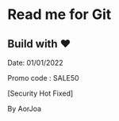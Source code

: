 # Read me for Git

## Build with ❤️

Date: 01/01/2022

Promo code : SALE50

[Security Hot Fixed]

By AorJoa
